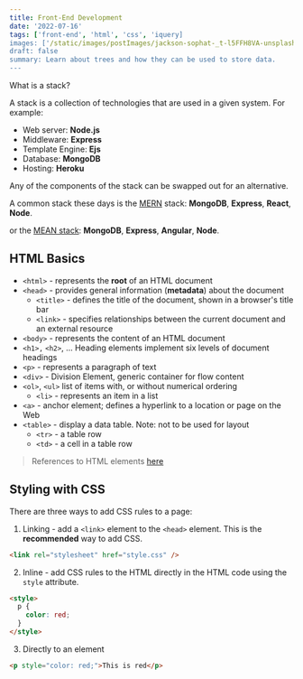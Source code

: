 ```yaml
---
title: Front-End Development
date: '2022-07-16'
tags: ['front-end', 'html', 'css', 'iquery]
images: ['/static/images/postImages/jackson-sophat-_t-l5FFH8VA-unsplash.jpg']
draft: false
summary: Learn about trees and how they can be used to store data.
---
```


What is a stack?

A stack is a collection of technologies that are used in a given system. For example:

- Web server: **Node.js**
- Middleware: **Express**
- Template Engine: **Ejs**
- Database: **MongoDB**
- Hosting: **Heroku**

Any of the components of the stack can be swapped out for an alternative.

A common stack these days is the [MERN](https://www.mongodb.com/mern-stack) stack: **MongoDB**, **Express**, **React**, **Node**.

or the [MEAN stack](<https://en.wikipedia.org/wiki/MEAN_(solution_stack)>): **MongoDB**, **Express**, **Angular**, **Node**.

## HTML Basics

- `<html>` - represents the **root** of an HTML document
- `<head>` - provides general information (**metadata**) about the document
  - `<title>` - defines the title of the document, shown in a browser's title bar
  - `<link>` - specifies relationships between the current document and an external resource
- `<body>` - represents the content of an HTML document
- `<h1>,` `<h2>`, ... Heading elements implement six levels of document headings
- `<p>` - represents a paragraph of text
- `<div>` - Division Element, generic container for flow content
- `<ol>`, `<ul>` list of items with, or without numerical ordering
  - `<li>` - represents an item in a list
- `<a>` - anchor element; defines a hyperlink to a location or page on the Web
- `<table>` - display a data table. Note: not to be used for layout
  - `<tr>` - a table row
  - `<td>` - a cell in a table row

> References to HTML elements [here](https://developer.mozilla.org/en-US/docs/Web/HTML/Element)

## Styling with CSS

There are three ways to add CSS rules to a page:

1. Linking - add a `<link>` element to the `<head>` element. This is the **recommended** way to add CSS.

```html
<link rel="stylesheet" href="style.css" />
```

2. Inline - add CSS rules to the HTML directly in the HTML code using the `style` attribute.

```html
<style>
  p {
    color: red;
  }
</style>
```

3. Directly to an element

```html
<p style="color: red;">This is red</p>
```
